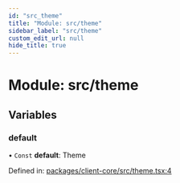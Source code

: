 ```yaml
---
id: "src_theme"
title: "Module: src/theme"
sidebar_label: "src/theme"
custom_edit_url: null
hide_title: true
---
```


# Module: src/theme

## Variables

### default

• `Const` **default**: Theme

Defined in: [packages/client-core/src/theme.tsx:4](https://github.com/xr3ngine/xr3ngine/blob/a16a45d7e/packages/client-core/src/theme.tsx#L4)
